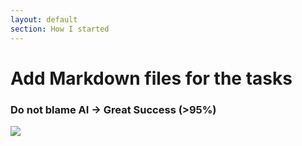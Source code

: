```yaml
---
layout: default
section: How I started
---
```


# Add Markdown files for the tasks

<h3 v-click>
    Do not blame AI <span v-click="2">→ Great Success (>95%)</span>
</h3>
<div class="mt-18" v-click="2">
    <img class="h-90" src="/journey.3.1.png">
</div>

